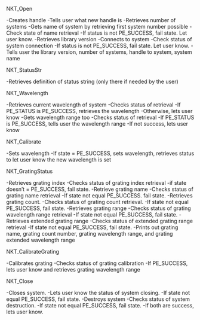 NKT_Open

  -Creates handle
  -Tells user what new handle is
  -Retrieves number of systems
  -Gets name of system by retrieving first system number possible
  -Check state of name retrieval
  -If status is not PE_SUCCESS, fail state. Let user know.
  -Retrieves library version
  -Connects to system
  -Check status of system connection
  -If status is not PE_SUCCESS, fail state. Let user know.
  -Tells user the library version, number of systems, handle to system, system name

NKT_StatusStr

  -Retrieves definition of status string (only there if needed by the user)

NKT_Wavelength

  -Retrieves current wavelength of system
  -Checks status of retrieval
  -If PE_STATUS is PE_SUCCESS, retrieves the wavelength
  -Otherwise, lets user know
  -Gets wavelength range too
  -Checks status of retrieval
  -If PE_STATUS is PE_SUCCESS, tells user the wavelength range
  -If not success, lets user know
  
NKT_Calibrate

  -Sets wavelength
  -If state = PE_SUCCESS, sets wavelength, retrieves status to let user know the new wavelength is set

NKT_GratingStatus

  -Retrieves grating index
  -Checks status of grating index retrieval
  -if state doesn’t = PE_SUCCESS, fail state.
  -Retrieve grating name
  -Checks status of grating name retrieval
  -If state not equal PE_SUCCESS. fail state.
  -Retrieves grating count.
  -Checks status of grating count retrieval.
  -If state not equal PE_SUCCESS, fail state.
  -Retrieves grating range
  -Checks status of grating wavelength range retrieval
  -If state not equal PE_SUCCESS, fail state.
  -Retrieves extended grating range
  -Checks status of extended grating range retrieval
  -If state not equal PE_SUCCESS, fail state.
  -Prints out grating name, grating count number, grating wavelength range, and grating extended wavelength range

NKT_CalibrateGrating

  -Calibrates grating
  -Checks status of grating calibration
  -If PE_SUCCESS, lets user know and retrieves grating wavelength range

NKT_Close

  -Closes system. 
  -Lets user know the status of system closing.
  -If state not equal PE_SUCCESS, fail state.
  -Destroys system
  -Checks status of system destruction.
  -If state not equal PE_SUCCESS, fail state.
  -If both are success, lets user know.
